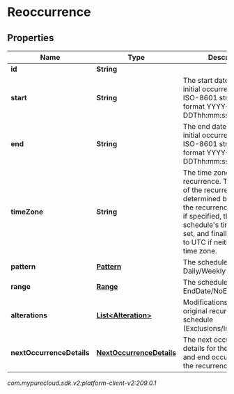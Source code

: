 # Reoccurrence


## Properties

| Name | Type | Description | Notes |
| ------------ | ------------- | ------------- | ------------- |
| **id** | **String** |  |  [optional] |
| **start** | **String** | The start date time of the initial occurrence as an ISO-8601 string in the format YYYY-MM-DDThh:mm:ss |  |
| **end** | **String** | The end date time of the initial occurrence as an ISO-8601 string in the format YYYY-MM-DDThh:mm:ss |  |
| **timeZone** | **String** | The time zone for the recurrence. The time zone of the recurrence is determined by prioritizing the recurrence's time zone if specified, then the schedule's time zone if set, and finally defaulting to UTC if neither defines a time zone. |  |
| **pattern** | [**Pattern**](Pattern) | The schedule pattern e.g.: Daily/Weekly |  |
| **range** | [**Range**](Range) | The schedule range e.g.: EndDate/NoEnd/Numbered |  |
| **alterations** | [**List&lt;Alteration&gt;**](Alteration) | Modifications to the original recurrence schedule (Exclusions/Inclusions) |  [optional] |
| **nextOccurrenceDetails** | [**NextOccurrenceDetails**](NextOccurrenceDetails) | The next occurrence details for the next start and end occurrences for the recurrence |  [optional] |




_com.mypurecloud.sdk.v2:platform-client-v2:209.0.1_
